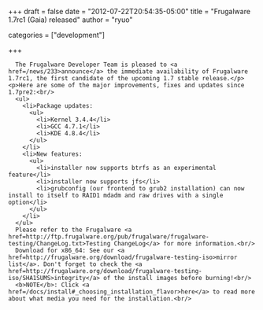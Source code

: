 
+++
draft = false
date = "2012-07-22T20:54:35-05:00"
title = "Frugalware 1.7rc1 (Gaia) released"
author = "ryuo"

categories = ["development"]

+++

      The Frugalware Developer Team is pleased to <a href=/news/233>announce</a> the immediate availability of Frugalware 1.7rc1, the first candidate of the upcoming 1.7 stable release.</p>
    <p>Here are some of the major improvements, fixes and updates since 1.7pre2:<br/>
      <ul>
        <li>Package updates:
          <ul>
            <li>Kernel 3.4.4</li>
            <li>GCC 4.7.1</li>
            <li>KDE 4.8.4</li>
          </ul>
        </li>
        <li>New features:
          <ul>
            <li>installer now supports btrfs as an experimental feature</li>
            <li>installer now supports jfs</li>
            <li>grubconfig (our frontend to grub2 installation) can now install to itself to RAID1 mdadm and raw drives with a single option</li>
          </ul>
        </li>
      </ul>
      Please refer to the Frugalware <a href=http://ftp.frugalware.org/pub/frugalware/frugalware-testing/ChangeLog.txt>Testing ChangeLog</a> for more information.<br/>
      Download for x86_64: See our <a href=http://frugalware.org/download/frugalware-testing-iso>mirror list</a>. Don't forget to check the <a href=http://frugalware.org/download/frugalware-testing-iso/SHA1SUMS>integrity</a> of the install images before burning!<br/>
      <b>NOTE</b>: Click <a href=/docs/install#_choosing_installation_flavor>here</a> to read more about what media you need for the installation.<br/>
        
    